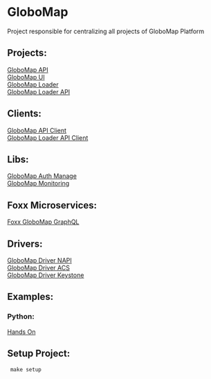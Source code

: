 # GloboMap

Project responsible for centralizing all projects of GloboMap Platform

## Projects:
[GloboMap API](https://github.com/globocom/globomap-api)<br>
[GloboMap UI](https://github.com/globocom/globomap-ui)<br>
[GloboMap Loader](https://github.com/globocom/globomap-loader)<br>
[GloboMap Loader API](https://github.com/globocom/globomap-loader-api)<br>

## Clients:
[GloboMap API Client](https://github.com/globocom/globomap-api-client)<br>
[GloboMap Loader API Client](https://github.com/globocom/globomap-loader-api-client)<br>

## Libs:
[GloboMap Auth Manage](https://github.com/globocom/globomap-auth-manager)<br>
[GloboMap Monitoring](https://github.com/globocom/globomap-monitoring)<br>

## Foxx Microservices:
[Foxx GloboMap GraphQL](https://github.com/globocom/foxx-globomap-graphql)<br>

## Drivers:
[GloboMap Driver NAPI](https://github.com/globocom/globomap-driver-napi)<br>
[GloboMap Driver ACS](https://github.com/globocom/globomap-driver-acs)<br>
[GloboMap Driver Keystone](https://github.com/globocom/globomap-driver-keystone)<br>

## Examples:
### Python:
[Hands On](https://github.com/edersonbrilhante/globomap-hands-on)<br>

## Setup Project:

` make setup` <br>
